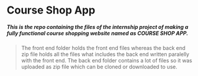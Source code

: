 # Course Shop App

##### This is the repo containing the files of the internship project of making a fully functional course shopping website named as <b>COURSE SHOP APP</b>.
>The front end folder holds the front end files whereas the back end zip file holds all the files what includes the back end written paralelly with the front end.
>The back end folder contains a lot of files so it was uploaded as zip file which can be cloned or downloaded to use.
